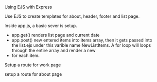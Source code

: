 Using EJS with Express

Use EJS to create templates for about, header, footer and list page.

Inside app.js, a basic sever is setup.

- app.get() renders list page and current date
- app.post() new entered items into items array, then it gets passed into the list.ejs under this varible name NewListItems. A for loop will loops through the entire array and render a new <li> for each item.

Setup a route for work page

setup a route for about page
